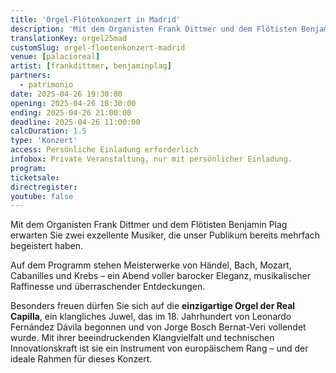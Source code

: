 ```yaml
---
title: 'Orgel-Flötenkonzert in Madrid'
description: 'Mit dem Organisten Frank Dittmer und dem Flötisten Benjamin Plag erwarten Sie zwei exzellente Musiker, die unser Publikum bereits mehrfach begeistert haben.'
translationKey: orgel25mad
customSlug: orgel-floetenkonzert-madrid
venue: [palacioreal]
artist: [frankdittmer, benjaminplag]
partners:
  - patrimonio
date: 2025-04-26 19:30:00
opening: 2025-04-26 18:30:00
ending: 2025-04-26 21:00:00
deadline: 2025-04-26 11:00:00
calcDuration: 1.5
type: 'Konzert'
access: Persönliche Einladung erforderlich
infobox: Private Veranstaltung, nur mit persönlicher Einladung.
program:
ticketsale:
directregister:
youtube: false
---
```


Mit dem Organisten Frank Dittmer und dem Flötisten Benjamin Plag erwarten Sie zwei exzellente Musiker, die unser Publikum bereits mehrfach begeistert haben.

Auf dem Programm stehen Meisterwerke von Händel, Bach, Mozart, Cabanilles und Krebs – ein Abend voller barocker Eleganz, musikalischer Raffinesse und überraschender Entdeckungen.

Besonders freuen dürfen Sie sich auf die **einzigartige Orgel der Real Capilla**, ein klangliches Juwel, das im 18. Jahrhundert von Leonardo Fernández Dávila begonnen und von Jorge Bosch Bernat-Veri vollendet wurde. Mit ihrer beeindruckenden Klangvielfalt und technischen Innovationskraft ist sie ein Instrument von europäischem Rang – und der ideale Rahmen für dieses Konzert.
